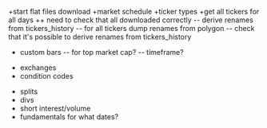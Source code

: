 +start flat files download
+market schedule
+ticker types
+get all tickers for all days
++ need to check that all downloaded correctly
-- derive renames from tickers_history
-- for all tickers dump renames from polygon
-- check that it's possible to derive renames from tickers_history
- custom bars
-- for top market cap?
-- timeframe?
+ exchanges
+ condition codes
- splits
- divs
- short interest/volume
- fundamentals for what dates?
